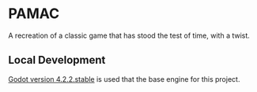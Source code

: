 # PAMAC

A recreation of a classic game that has stood the test of time, with a twist.

## Local Development

[Godot version 4.2.2.stable](https://godotengine.org/download/archive/4.2.2-stable/) is used that the base engine for this project.


